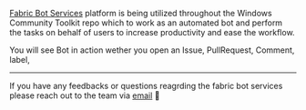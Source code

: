 [Fabric Bot Services](https://fabric-cp.azurewebsites.net/bot/) platform is being utilized throughout the Windows Community Toolkit repo which to work as an automated bot and perform the tasks on behalf of users to increase productivity and ease the workflow. 

You will see Bot in action wether you open an Issue, PullRequest, Comment, label, 








***

If you have any feedbacks or questions reagrding the fabric bot services please reach out to the team via [email](mailto:https://fabricbotservices@microsoft.com) :rocket: 
